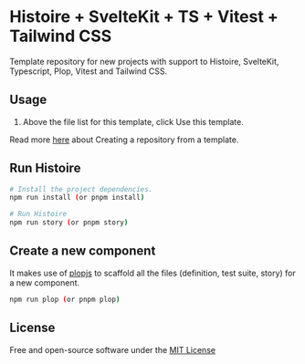 # Histoire + SvelteKit + TS + Vitest + Tailwind CSS

Template repository for new projects with support to Histoire, SvelteKit, Typescript, Plop, Vitest and Tailwind CSS.

## Usage

1. Above the file list for this template, click Use this template.

Read more [here](https://docs.github.com/en/repositories/creating-and-managing-repositories/creating-a-repository-from-a-template) about Creating a repository from a template.

## Run Histoire

```bash
# Install the project dependencies.
npm run install (or pnpm install)

# Run Histoire
npm run story (or pnpm story)
```

## Create a new component

It makes use of [plopjs](plopjs.com) to scaffold all the files (definition, test suite, story) for a new component.

```bash
npm run plop (or pnpm plop)
```

## License

Free and open-source software under the [MIT License](LICENSE)
